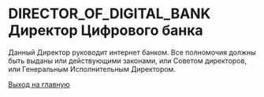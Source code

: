# DIRECTOR_OF_DIGITAL_BANK Директор Цифрового  банка
Данный Директор руководит интернет банком. Все полномочия должны быть выданы 
или действующими законами, или Советом директоров, или Генеральным Исполнительным Директором. 

[Выход на главную](../readme.md)